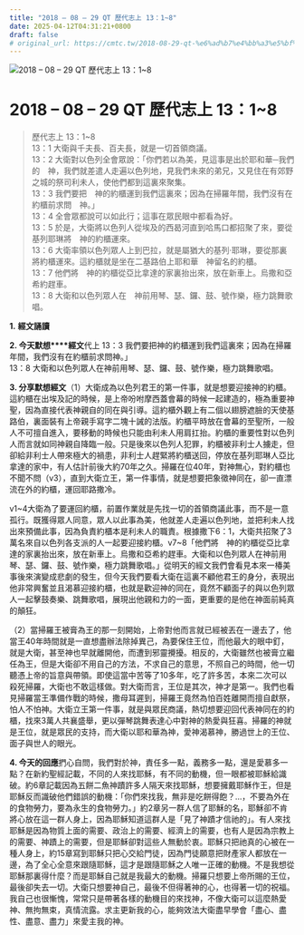 ```yaml
---
title: "2018 – 08 – 29 QT 歷代志上 13：1~8"
date: 2025-04-12T04:31:21+0800
draft: false
# original_url: https://cmtc.tw/2018-08-29-qt-%e6%ad%b7%e4%bb%a3%e5%bf%97%e4%b8%8a-13%ef%bc%9a18
---
```


![2018 – 08 – 29 QT 歷代志上 13：1~8](/images/qt.jpg   "2018 – 08 – 29 QT 歷代志上 13：1~8")

# 2018 – 08 – 29 QT 歷代志上 13：1~8

> 歷代志上 13：1~8  
> 13：1 大衛與千夫長、百夫長，就是一切首領商議。  
> 13：2 大衛對以色列全會眾說：「你們若以為美，見這事是出於耶和華─我們的　神，我們就差遣人走遍以色列地，見我們未來的弟兄，又見住在有郊野之城的祭司利未人，使他們都到這裏來聚集。  
> 13：3 我們要把　神的約櫃運到我們這裏來；因為在掃羅年間，我們沒有在約櫃前求問　神。」  
> 13：4 全會眾都說可以如此行；這事在眾民眼中都看為好。  
> 13：5 於是，大衛將以色列人從埃及的西曷河直到哈馬口都招聚了來，要從基列耶琳將　神的約櫃運來。  
> 13：6 大衛率領以色列眾人上到巴拉，就是屬猶大的基列‧耶琳，要從那裏將約櫃運來。這約櫃就是坐在二基路伯上耶和華　神留名的約櫃。  
> 13：7 他們將　神的約櫃從亞比拿達的家裏抬出來，放在新車上。烏撒和亞希約趕車。  
> 13：8 大衛和以色列眾人在　神前用琴、瑟、鑼、鼓、號作樂，極力跳舞歌唱。

**1.** **經文誦讀**

**2. 今天默想****經文**代上 13：3 我們要把神的約櫃運到我們這裏來；因為在掃羅年間，我們沒有在約櫃前求問神。」  
13：8 大衛和以色列眾人在神前用琴、瑟、鑼、鼓、號作樂，極力跳舞歌唱。

**3. 分享默想經文**（1）大衛成為以色列君王的第一件事，就是想要迎接神的約櫃。這約櫃在出埃及記的時候，是上帝吩咐摩西蓋會幕的時候一起建造的，極為重要神聖，因為直接代表神親自的同在與引導。這約櫃外觀上有二個以翅膀遮臉的天使基路伯，裏面裝有上帝親手寫字二塊十誡的法版。約櫃平時放在會幕的至聖所，一般人不可擅自進入，要移動的時候也只能由利未人用肩扛抬。約櫃的重要性對以色列人而言就如同神親自降臨一般。只是後來以色列人犯罪，約櫃被非利士人擄走，但卻給非利士人帶來極大的禍患，非利士人趕緊將約櫃送回，停放在基列耶琳人亞比拿達的家中，有人估計前後大約70年之久。掃羅在位40年，對神無心，對約櫃也不聞不問（v3），直到大衛立王，第一件事情，就是想要把象徵神同在，卻一直漂流在外的約櫃，運回耶路撒冷。

v1~4大衛為了要運回約櫃，前置作業就是先找一切的首領商議此事，而不是一意孤行。既獲得眾人同意，眾人以此事為美，他就差人走遍以色列地，並把利未人找出來預備此事，因為負責約櫃本是利未人的職責。根據撒下6：1，大衛共招聚了3萬名來自以色列各支派的人一起要迎接約櫃。v7~8「他們將　神的約櫃從亞比拿達的家裏抬出來，放在新車上。烏撒和亞希約趕車。大衛和以色列眾人在神前用琴、瑟、鑼、鼓、號作樂，極力跳舞歌唱。」從明天的經文我們會看見本來一椿美事後來演變成悲劇的發生，但今天我們要看大衛在這裏不顧他君王的身分，表現出他非常興奮並且渴慕迎接約櫃，也就是歡迎神的同在，竟然不顧面子的與以色列眾人一起擊鼓奏樂、跳舞歌唱，展現出他親和力的一面，更重要的是他在神面前純真的顛狂。

（2）當掃羅王被膏為王的那一刻開始，上帝對他而言就已經被丟在一邊去了，他當王40年時間就是一直想盡辦法除掉異己，為要保住王位，而他最大的眼中釘，就是大衛，甚至神也早就離開他，而遭到邪靈攪擾。相反的，大衛雖然也被膏立繼任為王，但是大衛卻不用自己的方法，不求自己的意思，不照自己的時間，他一切聽憑上帝的旨意與帶領。即使這當中苦等了10多年，吃了許多苦，本來二次可以殺死掃羅，大衛也不敢這樣做。對大衛而言，王位是其次，神才是第一。我們也看見掃羅當王準備作戰的時候，撒母耳遲到，掃羅王竟然為怕百姓離開而擅自獻祭，怕人不怕神。大衛立王第一件事，就是與眾民商議，熱切想要迎回代表神同在的約櫃，找來3萬人共襄盛舉，更以彈琴跳舞表達心中對神的熱愛與狂喜。掃羅的神就是王位，就是眾民的支持，而大衛以耶和華為神，愛神渴慕神，勝過世上的王位、面子與世人的眼光。

**4. 今天的回應**捫心自問，我們對於神，責任多一點，義務多一點，還是愛慕多一點？在新約聖經記載，不同的人來找耶穌，有不同的動機，但一眼都被耶穌給識破。約6章記載因為五餅二魚神蹟許多人隔天來找耶穌，想要擁戴耶穌作王，但是耶穌反而識破他們錯誤的動機：「你們來找我，無非是吃餅得飽？…，不要為外在的食物勞力，要為永生的食物勞力。」約2章另一群人信了耶穌的名，耶穌卻不肯將心放在這一群人身上，因為耶穌知道這群人是「見了神蹟才信祂的」。有人來找耶穌是因為物質上面的需要、政治上的需要、經濟上的需要，也有人是因為宗教上的需要、神蹟上的需要，但是耶穌卻對這些人無動於衷。耶穌只把祂真的心被在一種人身上，約15章寫到耶穌只把心交給門徒，因為門徒願意把財產家人都放在一邊，為了全心全意來跟隨耶穌，這才是跟隨耶穌之人唯一正確的動機。不是我想從耶穌那裏得什麼？而是耶穌自己就是我最大的動機。掃羅只想要上帝所賜的王位，最後卻失去一切。大衛只想要神自己，最後不但得著神的心，也得著一切的祝福。我自己也很慚愧，常常只是帶著各樣的動機目的來找神，不像大衛可以這麼熱愛神、無拘無束，真情流露。求主更新我的心，能夠效法大衛盡早學會「盡心、盡性、盡意、盡力」來愛主我的神。